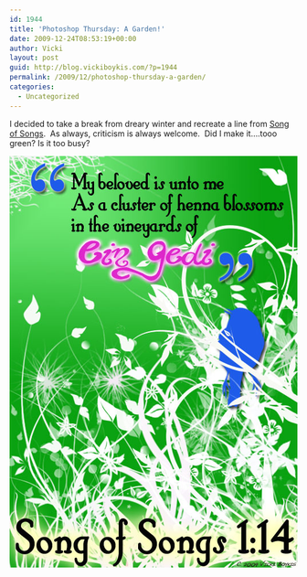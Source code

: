 ```yaml
---
id: 1944
title: 'Photoshop Thursday: A Garden!'
date: 2009-12-24T08:53:19+00:00
author: Vicki
layout: post
guid: http://blog.vickiboykis.com/?p=1944
permalink: /2009/12/photoshop-thursday-a-garden/
categories:
  - Uncategorized
---
```

I decided to take a break from dreary winter and recreate a line from [Song of Songs](http://en.wikipedia.org/wiki/Song_of_Songs).  As always, criticism is always welcome.  Did I make it&#8230;.tooo green? Is it too busy?

[<img class="aligncenter size-full wp-image-1925" title="Song of Songs_v2" src="https://raw.githubusercontent.com/veekaybee/wlb/gh-pages/assets/images/2009/12/Song-of-Songs_v2.jpg" alt="Song of Songs_v2" width="504" height="720" />](https://raw.githubusercontent.com/veekaybee/wlb/gh-pages/assets/images/2009/12/Song-of-Songs_v2.jpg)